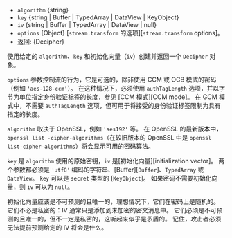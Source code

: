 <!-- YAML
added: v0.1.94
changes:
  - version: v11.6.0
    pr-url: https://github.com/nodejs/node/pull/24234
    description: The `key` argument can now be a `KeyObject`.
  - version:
     - v11.2.0
     - v10.17.0
    pr-url: https://github.com/nodejs/node/pull/24081
    description: The cipher `chacha20-poly1305` is now supported.
  - version: v10.10.0
    pr-url: https://github.com/nodejs/node/pull/21447
    description: Ciphers in OCB mode are now supported.
  - version: v10.2.0
    pr-url: https://github.com/nodejs/node/pull/20039
    description: The `authTagLength` option can now be used to restrict accepted
                 GCM authentication tag lengths.
  - version: v9.9.0
    pr-url: https://github.com/nodejs/node/pull/18644
    description: The `iv` parameter may now be `null` for ciphers which do not
                 need an initialization vector.
-->

* `algorithm` {string}
* `key` {string | Buffer | TypedArray | DataView | KeyObject}
* `iv` {string | Buffer | TypedArray | DataView | null}
* `options` {Object} [`stream.transform` 的选项][`stream.transform` options]。
* 返回: {Decipher}

使用给定的 `algorithm`、`key` 和初始化向量（`iv`）创建并返回一个 `Decipher` 对象。

`options` 参数控制流的行为，它是可选的，除非使用 CCM 或 OCB 模式的密码（例如 `'aes-128-ccm'`）。
在这种情况下，必须使用 `authTagLength` 选项，并以字节为单位指定身份验证标签的长度，参见 [CCM 模式][CCM mode]。
在 GCM 模式中，不需要 `authTagLength` 选项，但可用于将接受的身份验证标签限制为具有指定的长度。

`algorithm` 取决于 OpenSSL，例如 `'aes192'` 等。
在 OpenSSL 的最新版本中，`openssl list -cipher-algorithms`（在较旧版本的 OpenSSL 中是 `openssl list-cipher-algorithms`）将会显示可用的密码算法。

`key` 是 `algorithm` 使用的原始密钥，`iv` 是[初始化向量][initialization vector]。
两个参数都必须是 `'utf8'` 编码的字符串、[Buffer][`Buffer`]、`TypedArray` 或 `DataView`。
`key` 可以是 `secret` 类型的 [`KeyObject`]。
如果密码不需要初始化向量，则 `iv` 可以为 `null`。

初始化向量应该是不可预测的且唯一的，理想情况下，它们在密码上是随机的。
它们不必是私密的：IV 通常只是添加到未加密的密文消息中。
它们必须是不可预测的且唯一的，但不一定是私密的，这听起来似乎是矛盾的。
记住，攻击者必须无法提前预测给定的 IV 将会是什么。

